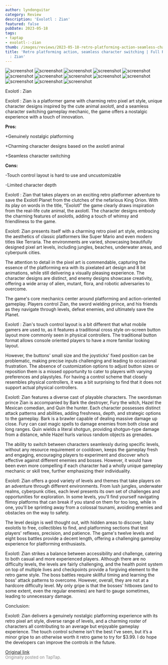 ```yaml
---
author: lyndonguitar
category: Review
description: 'Exolotl : Zian'
featured: false
pubDate: 2023-05-18
tags:
- taptap
- exolotl-:-zian
thumb: /images/reviews/2023-05-18-retro-platforming-action-seamless-character-switching--full-review---exolotl--zian-0.avif
title: 'Retro platforming action, seamless character switching | Full Review - Exolotl
  : Zian'
---
```


<div class="gallery">
  <img src="/images/reviews/2023-05-18-retro-platforming-action-seamless-character-switching--full-review---exolotl--zian-0.avif" alt="screenshot" />
  <img src="/images/reviews/2023-05-18-retro-platforming-action-seamless-character-switching--full-review---exolotl--zian-1.avif" alt="screenshot" />
  <img src="/images/reviews/2023-05-18-retro-platforming-action-seamless-character-switching--full-review---exolotl--zian-2.avif" alt="screenshot" />
  <img src="/images/reviews/2023-05-18-retro-platforming-action-seamless-character-switching--full-review---exolotl--zian-3.avif" alt="screenshot" />
  <img src="/images/reviews/2023-05-18-retro-platforming-action-seamless-character-switching--full-review---exolotl--zian-4.avif" alt="screenshot" />
  <img src="/images/reviews/2023-05-18-retro-platforming-action-seamless-character-switching--full-review---exolotl--zian-5.avif" alt="screenshot" />
  <img src="/images/reviews/2023-05-18-retro-platforming-action-seamless-character-switching--full-review---exolotl--zian-6.avif" alt="screenshot" />
  <img src="/images/reviews/2023-05-18-retro-platforming-action-seamless-character-switching--full-review---exolotl--zian-7.avif" alt="screenshot" />
  <img src="/images/reviews/2023-05-18-retro-platforming-action-seamless-character-switching--full-review---exolotl--zian-8.avif" alt="screenshot" />
  <img src="/images/reviews/2023-05-18-retro-platforming-action-seamless-character-switching--full-review---exolotl--zian-9.avif" alt="screenshot" />
  <img src="/images/reviews/2023-05-18-retro-platforming-action-seamless-character-switching--full-review---exolotl--zian-10.avif" alt="screenshot" />
  <img src="/images/reviews/2023-05-18-retro-platforming-action-seamless-character-switching--full-review---exolotl--zian-11.avif" alt="screenshot" />
  <img src="/images/reviews/2023-05-18-retro-platforming-action-seamless-character-switching--full-review---exolotl--zian-12.avif" alt="screenshot" />
</div>

Exolotl : Zian

Exolotl : Zian is a platformer game with charming retro pixel art style, unique character designs inspired by the cute animal axolotl, and a seamless character switching gameplay mechanic, the game offers a nostalgic experience with a touch of innovation.


**Pros:**


+Genuinely nostalgic platforming

+Charming character designs based on the axolotl animal

+Seamless character switching


**Cons:**


-Touch control layout is hard to use and uncustomizable

-Limited character depth

Exolotl : Zian that takes players on an exciting retro platformer adventure to save the Exolotl Planet from the clutches of the nefarious King Orion. With its play on words in the title, "Exolotl" the game clearly draws inspiration from the real-life cute animal, the axolotl. The character designs embody the charming features of axolotls, adding a touch of whimsy and friendliness to the game.

Exolotl: Zian presents itself with a charming retro pixel art style, embracing the aesthetics of classic platformers like Super Mario and even modern titles like Terraria. The environments are varied, showcasing beautifully designed pixel art levels, including jungles, beaches, underwater areas, and cyberpunk cities.

The attention to detail in the pixel art is commendable, capturing the essence of the platforming era with its pixelated art design and 8 bit animations, while still delivering a visually pleasing experience. The character designs are distinct, and enemy designs showcase creativity, offering a wide array of alien, mutant, flora, and robotic adversaries to overcome.

The game's core mechanics center around platforming and action-oriented gameplay. Players control Zian, the sword wielding prince, and his friends as they navigate through levels, defeat enemies, and ultimately save the Planet.

Exolotl : Zian's touch control layout is a bit different that what mobile gamers are used to, as it features a traditional cross style on-screen button layout more commonly seen in physical controllers. The traditional button format allows console oriented players to have a more familiar looking layout.

However, the buttons' small size and the joysticks' fixed position can be problematic, making precise inputs challenging and leading to occasional frustration. The absence of customization options to adjust button sizes or reposition them is a missed opportunity to cater to players with varying preferences and playstyles. For having a control scheme that closely resembles physical controllers, it was a bit surprising to find that it does not support actual physical controllers.

Exolotl: Zian features a diverse cast of playable characters. The swordsman prince Zian is accompanied by Bark the destroyer, Fury the witch, Hazel the Mexican comedian, and Quin the hunter. Each character possesses distinct attack patterns and abilities, adding freshness, depth, and strategic options to the gameplay. Bark is a brawler capable of dealing massive damage up close. Fury can cast magic spells to damage enemies from both close and long ranges. Quin wields a literal shotgun, providing shotgun-type damage from a distance, while Hazel hurls various random objects as grenades.

The ability to switch between characters seamlessly during specific levels, without any resource requirement or cooldown, keeps the gameplay fresh and engaging, encouraging players to experiment and discover who’s effective against different enemies and bosses. However, it would have been even more compelling if each character had a wholly unique gameplay mechanic or skill tree, further emphasizing their individuality.

Exolotl: Zian offers a good variety of levels and themes that take players on an adventure through different environments. From lush jungles, underwater realms, cyberpunk cities, each level presents its own set of challenges and opportunities for exploration. In some levels, you'll find yourself navigating flimsy platforms that can break if you stand on them for too long, while in one, you'll be sprinting away from a colossal tsunami, avoiding enemies and obstacles on the way to safety.

The level design is well thought out, with hidden areas to discover, baby exolotls to free, collectibles to find, and platforming sections that test players' reflexes, precision, and patience. The game's twelve levels and eight boss battles provide a decent length, offering a challenging gameplay experience for platforming enthusiasts.

Exolotl: Zian strikes a balance between accessibility and challenge, catering to both casual and more experienced players. Although there are no difficulty levels, the levels are fairly challenging, and the health point system on top of multiple lives and checkpoints provide a forgiving element to the retro game style. The boss battles require skillful timing and learning the boss' attack patterns to overcome. However, overall, they are not at a hardcore difficulty level. My only gripe is that the bosses' hitboxes (and to some extent, even the regular enemies) are hard to gauge sometimes, leading to unnecessary damage.

Conclusion:

Exolotl: Zian delivers a genuinely nostalgic platforming experience with its retro pixel art style, diverse range of levels, and a charming roster of characters all contributing to an average but enjoyable gameplay experience. The touch control scheme isn’t the best I’ve seen, but it’s a minor gripe to an otherwise worth it retro game to try for $3.99. I do hope the developers can improve the controls in the future.

[Original link](https://www.taptap.io/post/5473403)<br><span style="font-size: 0.95em; color: #888;">Originally posted on TapTap.</span>